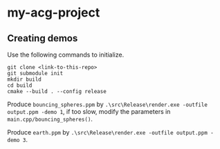 # my-acg-project

## Creating demos

Use the following commands to initialize.
```
git clone <link-to-this-repo>
git submodule init
mkdir build
cd build
cmake --build . --config release
```

Produce `bouncing_spheres.ppm` by `.\src\Release\render.exe -outfile output.ppm -demo 1`, if too slow, modify the parameters in `main.cpp/bouncing_spheres()`.

Produce `earth.ppm` by `.\src\Release\render.exe -outfile output.ppm -demo 3`.
